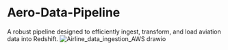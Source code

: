 # Aero-Data-Pipeline
A robust pipeline designed to efficiently ingest, transform, and load aviation data into Redshift.
![Airline_data_ingestion_AWS drawio](https://github.com/user-attachments/assets/16b6e468-5bf8-4c8a-90e9-6da26b3a317b)
